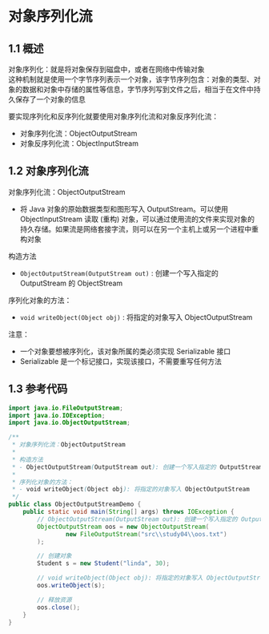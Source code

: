 # 对象序列化流

## 1.1 概述

对象序列化：就是将对象保存到磁盘中，或者在网络中传输对象<br>
这种机制就是使用一个字节序列表示一个对象，该字节序列包含：对象的类型、对象的数据和对象中存储的属性等信息，字节序列写到文件之后，相当于在文件中持久保存了一个对象的信息

要实现序列化和反序列化就要使用对象序列化流和对象反序列化流：

- 对象序列化流：ObjectOutputStream
- 对象反序列化流：ObjectInputStream

## 1.2 对象序列化流

对象序列化流：ObjectOutputStream

- 将 Java 对象的原始数据类型和图形写入 OutputStream。可以使用 ObjectInputStream 读取 (重构) 对象，可以通过使用流的文件来实现对象的持久存储。如果流是网络套接字流，则可以在另一个主机上或另一个进程中重构对象

构造方法

- `ObjectOutputStream(OutputStream out)` : 创建一个写入指定的 OutputStream 的 ObjectStream

序列化对象的方法：

- `void writeObject(Object obj)` : 将指定的对象写入 ObjectOutputStream

注意：

- 一个对象要想被序列化，该对象所属的类必须实现 Serializable 接口
- Serializable 是一个标记接口，实现该接口，不需要重写任何方法

## 1.3 参考代码

```JAVA
import java.io.FileOutputStream;
import java.io.IOException;
import java.io.ObjectOutputStream;

/**
 * 对象序列化流：ObjectOutputStream
 *
 * 构造方法
 * - ObjectOutputStream(OutputStream out): 创建一个写入指定的 OutputStream 的 ObjectStream
 *
 * 序列化对象的方法：
 * - void writeObject(Object obj): 将指定的对象写入 ObjectOutputStream
 */
public class ObjectOutputStreamDemo {
    public static void main(String[] args) throws IOException {
        // ObjectOutputStream(OutputStream out): 创建一个写入指定的 OutputStream 的 ObjectStream
        ObjectOutputStream oos = new ObjectOutputStream(
                new FileOutputStream("src\\study04\\oos.txt")
        );

        // 创建对象
        Student s = new Student("linda", 30);

        // void writeObject(Object obj): 将指定的对象写入 ObjectOutputStream
        oos.writeObject(s);

        // 释放资源
        oos.close();
    }
}
```

